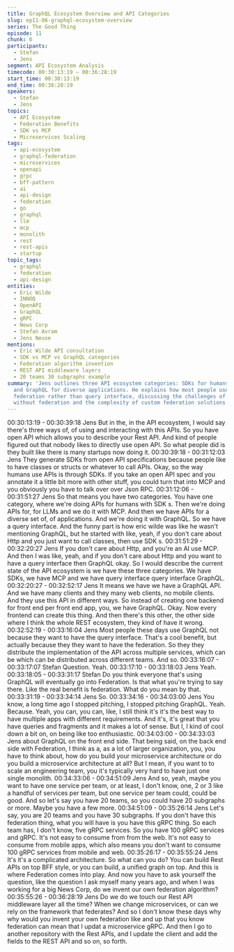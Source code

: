 ```yaml
---
title: GraphQL Ecosystem Overview and API Categories
slug: ep11-06-graphql-ecosystem-overview
series: The Good Thing
episode: 11
chunk: 6
participants:
  - Stefan
  - Jens
segment: API Ecosystem Analysis
timecode: 00:30:13:19 – 00:36:28:19
start_time: 00:30:13:19
end_time: 00:36:28:19
speakers:
  - Stefan
  - Jens
topics:
  - API Ecosystem
  - Federation Benefits
  - SDK vs MCP
  - Microservices Scaling
tags:
  - api-ecosystem
  - graphql-federation
  - microservices
  - openapi
  - grpc
  - bff-pattern
  - ai
  - api-design
  - federation
  - go
  - graphql
  - llm
  - mcp
  - monolith
  - rest
  - rest-apis
  - startup
topic_tags:
  - graphql
  - federation
  - api-design
entities:
  - Eric Wilde
  - INNOQ
  - OpenAPI
  - GraphQL
  - gRPC
  - News Corp
  - Stefan Avram
  - Jens Neuse
mentions:
  - Eric Wilde API consultation
  - SDK vs MCP vs GraphQL categories
  - Federation algorithm invention
  - REST API middleware layers
  - 20 teams 30 subgraphs example
summary: 'Jens outlines three API ecosystem categories: SDKs for humans, MCP for LLMs,
  and GraphQL for diverse applications. He explains how most people use GraphQL for
  federation rather than query interface, discussing the challenges of scaling microservices
  without federation and the complexity of custom federation solutions.'
---
```


00:30:13:19 - 00:30:39:18
Jens
But in the, in the API ecosystem, I would say there's three ways of, of using and interacting with
this APIs. So you have open API which allows you to describe your Rest API. And kind of people
figured out that nobody likes to directly use open API. So what people did is they built like there
is many startups now doing it.
00:30:39:18 - 00:31:12:03
Jens
They generate SDKs from open API specifications because people like to have classes or
structs or whatever to call APIs. Okay, so the way humans use APIs is through SDKs. If you
take an open API spec and you annotate it a little bit more with other stuff, you could turn that
into MCP and you obviously you have to talk over over Json RPC.
00:31:12:06 - 00:31:51:27
Jens
So that means you have two categories. You have one category, where we're doing APIs for
humans with SDK s. Then we're doing APIs for, for LLMs and we do it with MCP. And then we
have APIs for a diverse set of, of applications. And we're doing it with GraphQL. So we have a
query interface. And the funny part is how eric wilde was like he wasn't mentioning GraphQL,
but he started with like, yeah, if you don't care about Http and you just want to call classes, then
use SDK s.
00:31:51:29 - 00:32:20:27
Jens
If you don't care about Http, and you're an AI use MCP. And then I was like, yeah, and if you
don't care about Http and you want to have a query interface then GraphQL okay. So I would
describe the current state of the API ecosystem is we have these three categories. We have
SDKs, we have MCP and we have query interface query interface GraphQL.
00:32:20:27 - 00:32:52:17
Jens
It means we have we have a GraphQL API. And we have many clients and they many web
clients, no mobile clients. And they use this API in different ways. So instead of creating one
backend for front end per front end app, you, we have GraphQL. Okay. Now every frontend can
create this thing. And then there's this other, the other side where I think the whole REST
ecosystem, they kind of have it wrong.
00:32:52:19 - 00:33:16:04
Jens
Most people these days use GraphQL not because they want to have the query interface. That's
a cool benefit, but actually because they they want to have the federation. So they they
distribute the implementation of the API across multiple services, which can be which can be
distributed across different teams. And so.
00:33:16:07 - 00:33:17:07
Stefan
Question. Yeah.
00:33:17:10 - 00:33:18:03
Jens
Yeah.
00:33:18:05 - 00:33:31:17
Stefan
Do you think everyone that's using GraphQL will eventually go into Federation. Is that what
you're trying to say there. Like the real benefit is federation. What do you mean by that.
00:33:31:19 - 00:33:34:14
Jens
So.
00:33:34:16 - 00:34:03:00
Jens
You know, a long time ago I stopped pitching, I stopped pitching GraphQL. Yeah. Because.
Yeah, you can, you can, like, I still think it's it's the best way to have multiple apps with different
requirements. And it's, it's great that you have queries and fragments and it makes a lot of
sense. But I, I kind of cool down a bit on, on being like too enthusiastic.
00:34:03:00 - 00:34:33:03
Jens
about GraphQL on the front end side. That being said, on the back end side with Federation, I
think as a, as a lot of larger organization, you, you have to think about, how do you build your
microservice architecture or do you build a microservice architecture at all? But I mean, if you
want to to scale an engineering team, you it's typically very hard to have just one single
monolith.
00:34:33:06 - 00:34:51:09
Jens
And so, yeah, maybe you want to have one service per team, or at least, I don't know, one, 2 or
3 like a handful of services per team, but one service per team could, could be good. And so
let's say you have 20 teams, so you could have 20 subgraphs or more. Maybe you have a few
more.
00:34:51:09 - 00:35:26:14
Jens
Let's say, you are 20 teams and you have 30 subgraphs. If you don't have this federation thing,
what you will have is you have this gRPC thing. So each team has, I don't know, five gRPC
services. So you have 100 gRPC services and gRPC. It's not easy to consume from from the
web. It's not easy to consume from mobile apps, which also means you don't want to consume
100 gRPC services from mobile and web.
00:35:26:17 - 00:35:55:24
Jens
It's it's a complicated architecture. So what can you do? You can build Rest APIs on top BFF
style, or you can build, a unified graph on top. And this is where Federation comes into play. And
now you have to ask yourself the question, like the question I ask myself many years ago, and
when I was working for a big News Corp, do we invent our own federation algorithm?
00:35:55:26 - 00:36:28:19
Jens
Do we do we touch our Rest API middleware layer all the time? When we change
microservices, or can we rely on the framework that federates? And so I don't know these days
why why would you invent your own federation like and up that you know federation can mean
that I updat a microservice gRPC. And then I go to another repository with the Rest APIs, and I
update the client and add the fields to the REST API and so on, so forth.